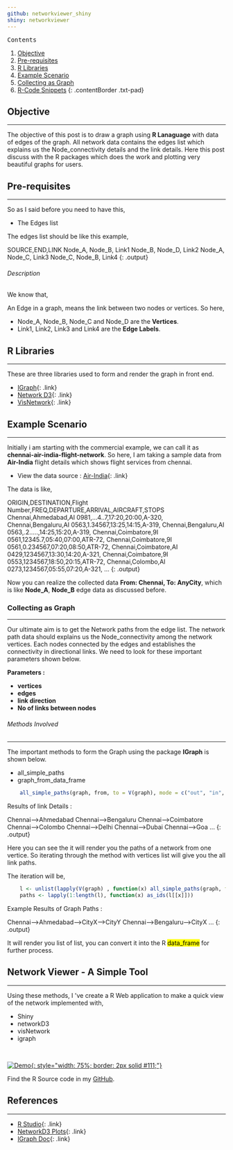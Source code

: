 ```yaml
---
github: networkviewer_shiny
shiny: networkviewer
---
```


<kbd class="imgtitle">Contents</kbd>

1. [Objective](#objective)
1. [Pre-requisites](#pre-requisites)
1. [R Libraries](#r-libraries)
1. [Example Scenario](#example-scenario)
1. [Collecting as Graph](#network-details)
1. [R-Code Snippets](#network-viewer---a-simple-tool)
{: .contentBorder .txt-pad}

## Objective
---

The objective of this post is to draw a graph using **R Lanaguage** with data of edges of
the graph. All network data contains the edges list which explains us the Node_connectivity
details and the link details. Here this post discuss with the R packages which does
the work and plotting very beautiful graphs for users.

## Pre-requisites
---

So as I said before you need to have this,

- The Edges list

The edges list should be like this example,

SOURCE,END,LINK
Node_A, Node_B, Link1
Node_B, Node_D, Link2
Node_A, Node_C, Link3
Node_C, Node_B, Link4
{: .output}

###### Description

We know that,

An Edge in a graph, means the link between two nodes or vertices. So here,

- Node_A, Node_B, Node_C and Node_D are the **Vertices**.
- Link1, Link2, Link3 and Link4 are the **Edge Labels**.

## R Libraries
---

These are three libraries used to form and render the graph in front end.

- [IGraph](http://kateto.net/networks-r-igraph){: .link}
- [Network D3](https://christophergandrud.github.io/networkD3){: .link}
- [VisNetwork](https://datastorm-open.github.io/visNetwork){: .link}


## Example Scenario
---

 Initially i am starting with the commercial example, we can call it as **chennai-air-india-flight-network**.
 So here, I am taking a sample data from **Air-India** flight details which shows flight services from chennai.
 
 - View the data source : [Air-India](http://www.airindia.in/time-table.htm){: .link}
 
 The data is like,

ORIGIN,DESTINATION,Flight Number,FREQ,DEPARTURE,ARRIVAL,AIRCRAFT,STOPS
Chennai,Ahmedabad,AI 0981,...4..7,17:20,20:00,A-320, 
Chennai,Bengaluru,AI 0563,1.34567,13:25,14:15,A-319, 
Chennai,Bengaluru,AI 0563,.2.....,14:25,15:20,A-319, 
Chennai,Coimbatore,9I 0561,12345.7,05:40,07:00,ATR-72, 
Chennai,Coimbatore,9I 0561,0.234567,07:20,08:50,ATR-72, 
Chennai,Coimbatore,AI 0429,1234567,13:30,14:20,A-321, 
Chennai,Coimbatore,9I 0553,1234567,18:50,20:15,ATR-72, 
Chennai,Colombo,AI 0273,1234567,05:55,07:20,A-321,
...
{: .output}

Now you can realize the collected data **From: Chennai, To: AnyCity**, which is like **Node_A**, **Node_B** 
edge data as discussed before.

### Collecting as Graph
---

Our ultimate aim is to get the Network paths from the edge list. The network path data should explains
us the Node_connectivity among the network vertices. Each nodes connected by the edges and establishes the connectivity
in directional links. We need to look for these important parameters shown below.

**Parameters :**

 - **vertices**
 - **edges**
 - **link direction**
 - **No of links between nodes**
  
###### Methods Involved
---
 
The important methods to form the Graph using the package **IGraph** is shown below.

- all_simple_paths
- graph_from_data_frame

```R
    all_simple_paths(graph, from, to = V(graph), mode = c("out", "in", "all","total"))
```


Results of link Details :

Chennai-->Ahmedabad 
Chennai-->Bengaluru 
Chennai-->Coimbatore 
Chennai-->Colombo 
Chennai-->Delhi 
Chennai-->Dubai 
Chennai-->Goa 
...
{: .output}
 
Here you can see the it will render you the paths of a network from one vertice. So iterating through
the method with vertices list will give you the all link paths.
 
The iteration will be,

```R
    l <- unlist(lapply(V(graph) , function(x) all_simple_paths(graph, from=x)), recursive = F)
    paths <- lapply(1:length(l), function(x) as_ids(l[[x]]))
``` 

Example Results of Graph Paths :

Chennai-->Ahmedabad-->CityX-->CityY 
Chennai-->Bengaluru-->CityX
...
{: .output}
 
It will render you list of list, you can convert it into the R <mark>data_frame</mark> for further process.

## Network Viewer - A Simple Tool
---

 Using these methods, I 've create a R Web application to make a quick view of the network implemented with,
 
 - Shiny 
 - networkD3 
 - visNetwork 
 - igraph
 
 <br>
 
 [![Demo](/master_navs/myapps/images/networkviewer.gif){: style="width: 75%; border: 2px solid #111;"}](https://bhanuchander.shinyapps.io/networkviewer)
 
 Find the R Source code in my [GitHub](https://github.com/bhachauk/networkviewer_shiny).
 
## References
---
 
- [R Studio](https://shiny.rstudio.com/){: .link}
- [NetworkD3 Plots](https://christophergandrud.github.io/networkD3/){: .link}
- [IGraph Doc](http://igraph.org/r/doc){: .link}